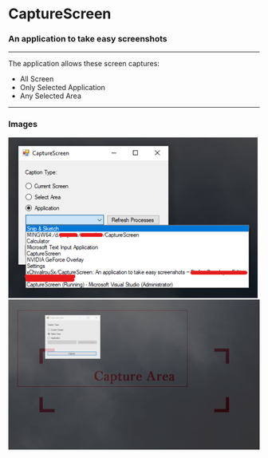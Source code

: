 # CaptureScreen
### An application to take easy screenshots
---
The application allows these screen captures:
* All Screen
* Only Selected Application
* Any Selected Area
---
### Images

<img src="./app-images/capture-screen-01.png" alt="Image - 1" width="500"/> 
<img src="./app-images/capture-screen-00.png" alt="Image - 2" width="1000"/>
